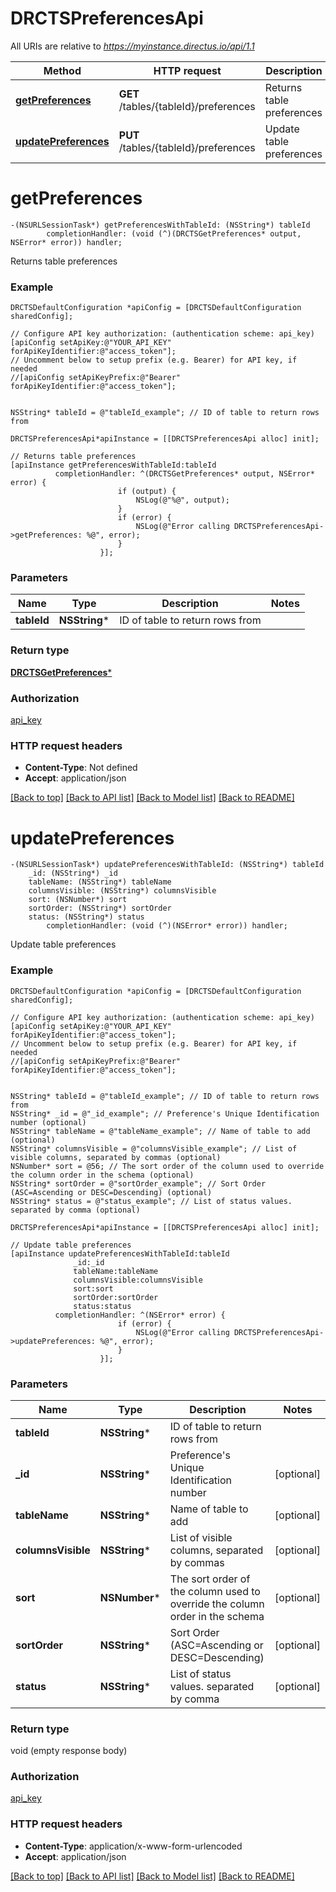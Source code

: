 # DRCTSPreferencesApi

All URIs are relative to *https://myinstance.directus.io/api/1.1*

Method | HTTP request | Description
------------- | ------------- | -------------
[**getPreferences**](DRCTSPreferencesApi.md#getpreferences) | **GET** /tables/{tableId}/preferences | Returns table preferences
[**updatePreferences**](DRCTSPreferencesApi.md#updatepreferences) | **PUT** /tables/{tableId}/preferences | Update table preferences


# **getPreferences**
```objc
-(NSURLSessionTask*) getPreferencesWithTableId: (NSString*) tableId
        completionHandler: (void (^)(DRCTSGetPreferences* output, NSError* error)) handler;
```

Returns table preferences

### Example 
```objc
DRCTSDefaultConfiguration *apiConfig = [DRCTSDefaultConfiguration sharedConfig];

// Configure API key authorization: (authentication scheme: api_key)
[apiConfig setApiKey:@"YOUR_API_KEY" forApiKeyIdentifier:@"access_token"];
// Uncomment below to setup prefix (e.g. Bearer) for API key, if needed
//[apiConfig setApiKeyPrefix:@"Bearer" forApiKeyIdentifier:@"access_token"];


NSString* tableId = @"tableId_example"; // ID of table to return rows from

DRCTSPreferencesApi*apiInstance = [[DRCTSPreferencesApi alloc] init];

// Returns table preferences
[apiInstance getPreferencesWithTableId:tableId
          completionHandler: ^(DRCTSGetPreferences* output, NSError* error) {
                        if (output) {
                            NSLog(@"%@", output);
                        }
                        if (error) {
                            NSLog(@"Error calling DRCTSPreferencesApi->getPreferences: %@", error);
                        }
                    }];
```

### Parameters

Name | Type | Description  | Notes
------------- | ------------- | ------------- | -------------
 **tableId** | **NSString***| ID of table to return rows from | 

### Return type

[**DRCTSGetPreferences***](DRCTSGetPreferences.md)

### Authorization

[api_key](../README.md#api_key)

### HTTP request headers

 - **Content-Type**: Not defined
 - **Accept**: application/json

[[Back to top]](#) [[Back to API list]](../README.md#documentation-for-api-endpoints) [[Back to Model list]](../README.md#documentation-for-models) [[Back to README]](../README.md)

# **updatePreferences**
```objc
-(NSURLSessionTask*) updatePreferencesWithTableId: (NSString*) tableId
    _id: (NSString*) _id
    tableName: (NSString*) tableName
    columnsVisible: (NSString*) columnsVisible
    sort: (NSNumber*) sort
    sortOrder: (NSString*) sortOrder
    status: (NSString*) status
        completionHandler: (void (^)(NSError* error)) handler;
```

Update table preferences

### Example 
```objc
DRCTSDefaultConfiguration *apiConfig = [DRCTSDefaultConfiguration sharedConfig];

// Configure API key authorization: (authentication scheme: api_key)
[apiConfig setApiKey:@"YOUR_API_KEY" forApiKeyIdentifier:@"access_token"];
// Uncomment below to setup prefix (e.g. Bearer) for API key, if needed
//[apiConfig setApiKeyPrefix:@"Bearer" forApiKeyIdentifier:@"access_token"];


NSString* tableId = @"tableId_example"; // ID of table to return rows from
NSString* _id = @"_id_example"; // Preference's Unique Identification number (optional)
NSString* tableName = @"tableName_example"; // Name of table to add (optional)
NSString* columnsVisible = @"columnsVisible_example"; // List of visible columns, separated by commas (optional)
NSNumber* sort = @56; // The sort order of the column used to override the column order in the schema (optional)
NSString* sortOrder = @"sortOrder_example"; // Sort Order (ASC=Ascending or DESC=Descending) (optional)
NSString* status = @"status_example"; // List of status values. separated by comma (optional)

DRCTSPreferencesApi*apiInstance = [[DRCTSPreferencesApi alloc] init];

// Update table preferences
[apiInstance updatePreferencesWithTableId:tableId
              _id:_id
              tableName:tableName
              columnsVisible:columnsVisible
              sort:sort
              sortOrder:sortOrder
              status:status
          completionHandler: ^(NSError* error) {
                        if (error) {
                            NSLog(@"Error calling DRCTSPreferencesApi->updatePreferences: %@", error);
                        }
                    }];
```

### Parameters

Name | Type | Description  | Notes
------------- | ------------- | ------------- | -------------
 **tableId** | **NSString***| ID of table to return rows from | 
 **_id** | **NSString***| Preference&#39;s Unique Identification number | [optional] 
 **tableName** | **NSString***| Name of table to add | [optional] 
 **columnsVisible** | **NSString***| List of visible columns, separated by commas | [optional] 
 **sort** | **NSNumber***| The sort order of the column used to override the column order in the schema | [optional] 
 **sortOrder** | **NSString***| Sort Order (ASC&#x3D;Ascending or DESC&#x3D;Descending) | [optional] 
 **status** | **NSString***| List of status values. separated by comma | [optional] 

### Return type

void (empty response body)

### Authorization

[api_key](../README.md#api_key)

### HTTP request headers

 - **Content-Type**: application/x-www-form-urlencoded
 - **Accept**: application/json

[[Back to top]](#) [[Back to API list]](../README.md#documentation-for-api-endpoints) [[Back to Model list]](../README.md#documentation-for-models) [[Back to README]](../README.md)

